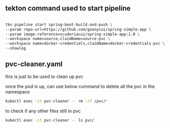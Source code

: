 
## tekton command used to start pipeline

```bash

tkn pipeline start spring-boot-build-and-push \
--param repo-url=https://github.com/goonycui/spring-simple-app \
--param image-reference=scuderiacui/spring-simple-app:1.0 \
--workspace name=source,claimName=source-pvc \
--workspace name=docker-credentials,claimName=docker-credentials-pvc \
--showlog
```

## pvc-cleaner.yaml
this is just to be used to clean up pvc

once the pod is up, can use below command to delete all the pvc in the namespace

```bash
kubectl exec -it pvc-cleaner -- rm -rf /pvc/*
```

to check if any other files still in pvc

```bash
kubectl exec -it pvc-cleaner -- ls pvc/
```
